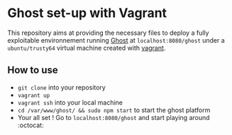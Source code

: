 # Ghost set-up with Vagrant

This repository aims at providing the necessary files to deploy a fully exploitable environnement running [Ghost](https://ghost.org/) at `localhost:8080/ghost` under a `ubuntu/trusty64` virtual machine created with [vagrant](https://www.vagrantup.com/).

## How to use

- `git clone` into your repository
- `vagrant up`
- `vagrant ssh` into your local machine
- `cd /var/www/ghost/ && sudo npm start` to start the ghost platform
- Your all set ! Go to `localhost:8080/ghost` and start playing around :octocat:
